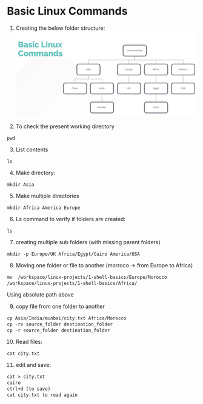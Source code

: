 # Basic Linux Commands

1. Creating the below folder structure:
![alt text](image.png)


2. To check the present working directory

```
pwd
```

3. List contents
```
ls
```

4. Make directory:
```
mkdir Asia
```

5. Make multiple directories
```
mkdir Africa America Europe
```

6. Ls command to verify if folders are created:
```
ls
```

7. creating multiple sub folders (with missing parent folders)
```
mkdir -p Europe/UK Africa/Egypt/Cairo America/USA
```

8. Moving one folder or file to another (morroco -> from Europe to Africa)
```
mv  /workspace/linux-projects/1-shell-basics/Europe/Morocco /workspace/linux-projects/1-shell-basics/Africa/
```
Using absolute path above

9. copy file from one folder to another
```
cp Asia/India/munbai/city.txt Africa/Morocco
cp -rv source_folder destination_folder
cp -r source_folder destination_folder
```

10. Read files:
```
cat city.txt
```

11. edit and save:
```
cat > city.txt
cairo
ctrl+d (to save)
cat city.txt to read again
```

